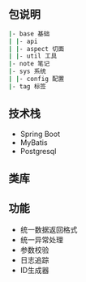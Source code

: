 
## 包说明

```bash
|- base 基础
| |- api
| |- aspect 切面
| |- util 工具
|- note 笔记
|- sys 系统
| |- config 配置
|- tag 标签
```

## 技术栈

- Spring Boot
- MyBatis
- Postgresql

## 类库

## 功能

- 统一数据返回格式
- 统一异常处理
- 参数校验
- 日志追踪
- ID生成器